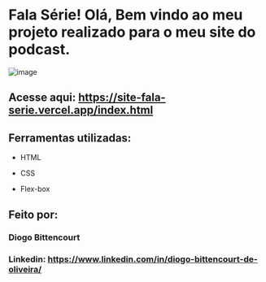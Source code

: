 # Fala Série! Olá, Bem vindo ao meu projeto realizado para o meu site do podcast.

![image](fala_serie_sitePNG.PNG)

## Acesse aqui: https://site-fala-serie.vercel.app/index.html

## Ferramentas utilizadas:

* HTML

* CSS

* Flex-box

## Feito por:

### Diogo Bittencourt

### Linkedin: https://www.linkedin.com/in/diogo-bittencourt-de-oliveira/
